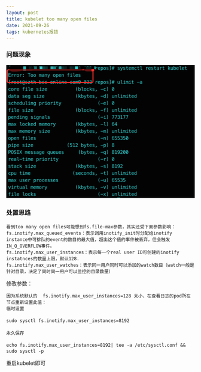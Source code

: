 ```yaml
---
layout: post
title: kubelet too many open files 
date: 2021-09-26 
tags: kubernetes报错
---
```


### 问题现象
![](/images/posts/error/WechatIMG14791.png)

### 处置思路
```
看到too many open files可能想到fs.file-max参数，其实还受下面参数影响：
fs.inotify.max_queued_events：表示调用inotify_init时分配给inotify instance中可排队的event的数目的最大值，超出这个值的事件被丢弃，但会触发IN_Q_OVERFLOW事件。
fs.inotify.max_user_instances：表示每一个real user ID可创建的inotify instatnces的数量上限，默认128.
fs.inotify.max_user_watches：表示同一用户同时可以添加的watch数目（watch一般是针对目录，决定了同时同一用户可以监控的目录数量）
```
修改参数：
```
因为系统默认的  fs.inotify.max_user_instances=128 太小，在查看日志的pod所在节点重新设置此值：
临时设置
 
sudo sysctl fs.inotify.max_user_instances=8192
 
永久保存
 
echo fs.inotify.max_user_instances=8192| tee -a /etc/sysctl.conf && sudo sysctl -p
```
重启kubelet即可
